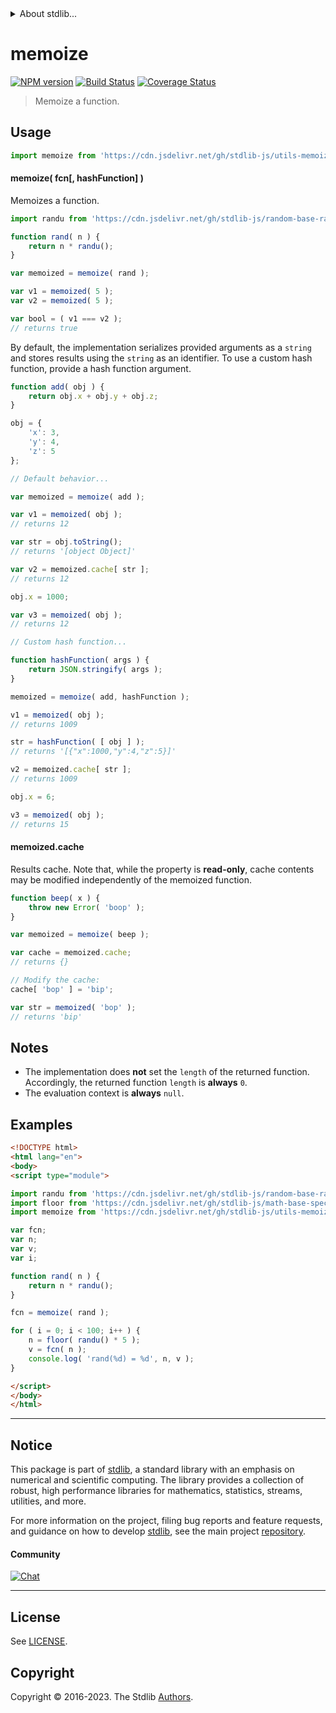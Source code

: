 <!--

@license Apache-2.0

Copyright (c) 2018 The Stdlib Authors.

Licensed under the Apache License, Version 2.0 (the "License");
you may not use this file except in compliance with the License.
You may obtain a copy of the License at

   http://www.apache.org/licenses/LICENSE-2.0

Unless required by applicable law or agreed to in writing, software
distributed under the License is distributed on an "AS IS" BASIS,
WITHOUT WARRANTIES OR CONDITIONS OF ANY KIND, either express or implied.
See the License for the specific language governing permissions and
limitations under the License.

-->


<details>
  <summary>
    About stdlib...
  </summary>
  <p>We believe in a future in which the web is a preferred environment for numerical computation. To help realize this future, we've built stdlib. stdlib is a standard library, with an emphasis on numerical and scientific computation, written in JavaScript (and C) for execution in browsers and in Node.js.</p>
  <p>The library is fully decomposable, being architected in such a way that you can swap out and mix and match APIs and functionality to cater to your exact preferences and use cases.</p>
  <p>When you use stdlib, you can be absolutely certain that you are using the most thorough, rigorous, well-written, studied, documented, tested, measured, and high-quality code out there.</p>
  <p>To join us in bringing numerical computing to the web, get started by checking us out on <a href="https://github.com/stdlib-js/stdlib">GitHub</a>, and please consider <a href="https://opencollective.com/stdlib">financially supporting stdlib</a>. We greatly appreciate your continued support!</p>
</details>

# memoize

[![NPM version][npm-image]][npm-url] [![Build Status][test-image]][test-url] [![Coverage Status][coverage-image]][coverage-url] <!-- [![dependencies][dependencies-image]][dependencies-url] -->

> Memoize a function.

<!-- Section to include introductory text. Make sure to keep an empty line after the intro `section` element and another before the `/section` close. -->

<section class="intro">

</section>

<!-- /.intro -->

<!-- Package usage documentation. -->



<section class="usage">

## Usage

```javascript
import memoize from 'https://cdn.jsdelivr.net/gh/stdlib-js/utils-memoize@esm/index.mjs';
```

#### memoize( fcn\[, hashFunction] )

Memoizes a function.

```javascript
import randu from 'https://cdn.jsdelivr.net/gh/stdlib-js/random-base-randu@esm/index.mjs';

function rand( n ) {
    return n * randu();
}

var memoized = memoize( rand );

var v1 = memoized( 5 );
var v2 = memoized( 5 );

var bool = ( v1 === v2 );
// returns true
```

By default, the implementation serializes provided arguments as a `string` and stores results using the `string` as an identifier. To use a custom hash function, provide a hash function argument.

```javascript
function add( obj ) {
    return obj.x + obj.y + obj.z;
}

obj = {
    'x': 3,
    'y': 4,
    'z': 5
};

// Default behavior...

var memoized = memoize( add );

var v1 = memoized( obj );
// returns 12

var str = obj.toString();
// returns '[object Object]'

var v2 = memoized.cache[ str ];
// returns 12

obj.x = 1000;

var v3 = memoized( obj );
// returns 12

// Custom hash function...

function hashFunction( args ) {
    return JSON.stringify( args );
}

memoized = memoize( add, hashFunction );

v1 = memoized( obj );
// returns 1009

str = hashFunction( [ obj ] );
// returns '[{"x":1000,"y":4,"z":5}]'

v2 = memoized.cache[ str ];
// returns 1009

obj.x = 6;

v3 = memoized( obj );
// returns 15
```

#### memoized.cache

Results cache. Note that, while the property is **read-only**, cache contents may be modified independently of the memoized function.

```javascript
function beep( x ) {
    throw new Error( 'boop' );
}

var memoized = memoize( beep );

var cache = memoized.cache;
// returns {}

// Modify the cache:
cache[ 'bop' ] = 'bip';

var str = memoized( 'bop' );
// returns 'bip'
```

</section>

<!-- /.usage -->

<!-- Package usage notes. Make sure to keep an empty line after the `section` element and another before the `/section` close. -->

<section class="notes">

## Notes

-   The implementation does **not** set the `length` of the returned function. Accordingly, the returned function `length` is **always** `0`.
-   The evaluation context is **always** `null`.

</section>

<!-- /.notes -->

<!-- Package usage examples. -->

<section class="examples">

## Examples

<!-- eslint no-undef: "error" -->

```html
<!DOCTYPE html>
<html lang="en">
<body>
<script type="module">

import randu from 'https://cdn.jsdelivr.net/gh/stdlib-js/random-base-randu@esm/index.mjs';
import floor from 'https://cdn.jsdelivr.net/gh/stdlib-js/math-base-special-floor@esm/index.mjs';
import memoize from 'https://cdn.jsdelivr.net/gh/stdlib-js/utils-memoize@esm/index.mjs';

var fcn;
var n;
var v;
var i;

function rand( n ) {
    return n * randu();
}

fcn = memoize( rand );

for ( i = 0; i < 100; i++ ) {
    n = floor( randu() * 5 );
    v = fcn( n );
    console.log( 'rand(%d) = %d', n, v );
}

</script>
</body>
</html>
```

</section>

<!-- /.examples -->

<!-- Section to include cited references. If references are included, add a horizontal rule *before* the section. Make sure to keep an empty line after the `section` element and another before the `/section` close. -->

<section class="references">

</section>

<!-- /.references -->

<!-- Section for related `stdlib` packages. Do not manually edit this section, as it is automatically populated. -->

<section class="related">

</section>

<!-- /.related -->

<!-- Section for all links. Make sure to keep an empty line after the `section` element and another before the `/section` close. -->


<section class="main-repo" >

* * *

## Notice

This package is part of [stdlib][stdlib], a standard library with an emphasis on numerical and scientific computing. The library provides a collection of robust, high performance libraries for mathematics, statistics, streams, utilities, and more.

For more information on the project, filing bug reports and feature requests, and guidance on how to develop [stdlib][stdlib], see the main project [repository][stdlib].

#### Community

[![Chat][chat-image]][chat-url]

---

## License

See [LICENSE][stdlib-license].


## Copyright

Copyright &copy; 2016-2023. The Stdlib [Authors][stdlib-authors].

</section>

<!-- /.stdlib -->

<!-- Section for all links. Make sure to keep an empty line after the `section` element and another before the `/section` close. -->

<section class="links">

[npm-image]: http://img.shields.io/npm/v/@stdlib/utils-memoize.svg
[npm-url]: https://npmjs.org/package/@stdlib/utils-memoize

[test-image]: https://github.com/stdlib-js/utils-memoize/actions/workflows/test.yml/badge.svg?branch=main
[test-url]: https://github.com/stdlib-js/utils-memoize/actions/workflows/test.yml?query=branch:main

[coverage-image]: https://img.shields.io/codecov/c/github/stdlib-js/utils-memoize/main.svg
[coverage-url]: https://codecov.io/github/stdlib-js/utils-memoize?branch=main

<!--

[dependencies-image]: https://img.shields.io/david/stdlib-js/utils-memoize.svg
[dependencies-url]: https://david-dm.org/stdlib-js/utils-memoize/main

-->

[chat-image]: https://img.shields.io/gitter/room/stdlib-js/stdlib.svg
[chat-url]: https://app.gitter.im/#/room/#stdlib-js_stdlib:gitter.im

[stdlib]: https://github.com/stdlib-js/stdlib

[stdlib-authors]: https://github.com/stdlib-js/stdlib/graphs/contributors

[umd]: https://github.com/umdjs/umd
[es-module]: https://developer.mozilla.org/en-US/docs/Web/JavaScript/Guide/Modules

[deno-url]: https://github.com/stdlib-js/utils-memoize/tree/deno
[umd-url]: https://github.com/stdlib-js/utils-memoize/tree/umd
[esm-url]: https://github.com/stdlib-js/utils-memoize/tree/esm
[branches-url]: https://github.com/stdlib-js/utils-memoize/blob/main/branches.md

[stdlib-license]: https://raw.githubusercontent.com/stdlib-js/utils-memoize/main/LICENSE

</section>

<!-- /.links -->
